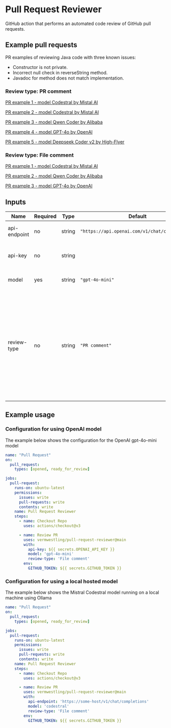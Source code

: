 # Pull Request Reviewer
GitHub action that performs an automated code review of GitHub pull requests.

## Example pull requests
PR examples of reviewing Java code with three known issues:
* Constructor is not private.
* Incorrect null check in reverseString method.
* Javadoc for method does not match implementation.

### Review type: PR comment
[PR example 1 - model Codestral by Mistal AI](https://github.com/vermwestling/pull-request-reviewer/pull/11)

[PR example 2 - model Codestral by Mistal AI](https://github.com/vermwestling/pull-request-reviewer/pull/15)

[PR example 3 - model Qwen Coder by Alibaba](https://github.com/vermwestling/pull-request-reviewer/pull/17)

[PR example 4 - model GPT-4o by OpenAI](https://github.com/vermwestling/pull-request-reviewer/pull/20)

[PR example 5 - model Deepseek Coder v2 by High-Flyer](https://github.com/vermwestling/pull-request-reviewer/pull/24)

### Review type: File comment
[PR example 1 - model Codestral by Mistal AI](https://github.com/vermwestling/pull-request-reviewer/pull/13)

[PR example 2 - model Qwen Coder by Alibaba](https://github.com/vermwestling/pull-request-reviewer/pull/19)

[PR example 3 - model GPT-4o by OpenAI](https://github.com/vermwestling/pull-request-reviewer/pull/23)

## Inputs

| Name         | Required | Type   | Default         | Description |
| ------------ | ---      | ------ | --------------- | ----------- |
| api-endpoint | no       | string | `"https://api.openai.com/v1/chat/completions"`  | The URL to then API endpoint.
| api-key      | no       | string | | The API key to use for the API endpoint.
| model        | yes      | string | `"gpt-4o-mini"`   | ID of the model to use.
| review-type  | no       | string | `"PR comment"`   | The type of code review. Value 'PR comment' will post a single review comment on the PR. Value 'File comment' will post review comments on lines in files.


## Example usage

### Configuration for using OpenAI model
The example below shows the configuration for the OpenAI gpt-4o-mini model
```yml
name: "Pull Request"
on:
  pull_request:
    types: [opened, ready_for_review]

jobs:
  pull-request:
    runs-on: ubuntu-latest
    permissions:
      issues: write
      pull-requests: write
      contents: write
    name: Pull Request Reviewer
    steps:
      - name: Checkout Repo
        uses: actions/checkout@v3

      - name: Review PR
        uses: vermwestling/pull-request-reviewer@main
        with:
          api-key: ${{ secrets.OPENAI_API_KEY }}
          model: 'gpt-4o-mini'
          review-type: 'File comment'
        env:
          GITHUB_TOKEN: ${{ secrets.GITHUB_TOKEN }}
```

### Configuration for using a local hosted model
The example below shows the Mistral Codestral model running on a local machine using Ollama
```yml
name: "Pull Request"
on:
  pull_request:
    types: [opened, ready_for_review]

jobs:
  pull-request:
    runs-on: ubuntu-latest
    permissions:
      issues: write
      pull-requests: write
      contents: write
    name: Pull Request Reviewer
    steps:
      - name: Checkout Repo
        uses: actions/checkout@v3

      - name: Review PR
        uses: vermwestling/pull-request-reviewer@main
        with:
          api-endpoint: 'https://some-host/v1/chat/completions'
          model: 'codestral'
          review-type: 'File comment'
        env:
          GITHUB_TOKEN: ${{ secrets.GITHUB_TOKEN }}
```

